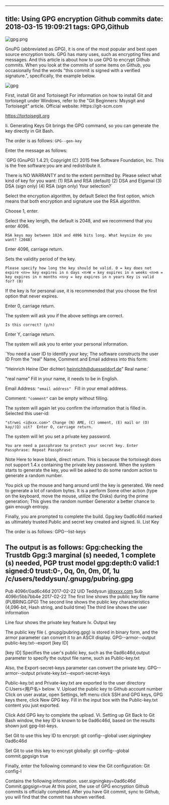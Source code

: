 
---
title: Using GPG encryption Github commits
date: 2018-03-15  19:09:21
tags: GPG,Github
---

![gpg.png](https://i.loli.net/2018/03/15/5aaa54df96496.png)

GnuPG (abbreviated as GPG), it is one of the most popular and best open source encryption tools. GPG has many uses, such as encrypting files and messages.
And this article is about how to use GPG to encrypt Github commits. When you look at the commits of some items on Github, you occasionally find the words "this commit is signed with a verified signature.", specifically, the example below.

![gpg](https://i.loli.net/2018/03/15/5aaa551fa21fc.png)

First, install Git and Tortoisegit
For information on how to install Git and tortoisegit under Windows, refer to the "Git Beginners: Msysgit and Tortoisegit" article.
Official website:
Https://git-scm.com

https://tortoisegit.org

Ii. Generating Keys Git brings the GPG command, so you can generate the key directly in Git Bash.

The order is as follows:
`GPG--gen-key`

Enter the message as follows:

`GPG (GnuPG) 1.4.21;
Copyright (C) 2015 free Software Foundation, Inc.
This is the free software:you are and redistribute it.

There is NO WARRANTY and to the extent permitted by.
 Please select what kind of key for you want:
 (1) RSA and RSA (default)
 (2) DSA and Elgamal
 (3) DSA (sign only)
 (4) RSA (sign only)
Your selection?`

Select the encryption algorithm, by default Select the first option, which means that both encryption and signature use the RSA algorithm.

Choose 1, enter.

Select the key length, the default is 2048, and we recommend that you enter 4096.

`RSA keys may between 1024 and 4096 bits long. What keysize do you want?
(2048)`

Enter 4096, carriage return.

Sets the validity period of the key.

 `Please specify how long the key should be valid.
 0 = key does not expire
 <n>= key expires in n days
 <n>W = key expires in n weeks
 <n>m = key expires in n months
<n>y = key expires in n years Key is valid for?
(0)`

If the key is for personal use, it is recommended that you choose the first option that never expires.

Enter 0, carriage return.

The system will ask you if the above settings are correct. 

`Is this correct? (y/n)`

Enter Y, carriage return.

The system will ask you to enter your personal information. 

`You need a user ID to identify your key;
The software constructs the user ID
 From the "real" Name, Comment and Email address into this form:

 "Heinrich Heine (Der dichter) <heinrichh@duesseldorf.de>"
Real name:`

"real name" Fill in your name, it needs to be in English.

Email Address: 
`"email address" `
Fill in your email address.

Comment: 
`"comment"`
can be empty without filling. 

The system will again let you confirm the information that is filled in.
 Selected this user-id:

 `"strwei <i@xxx.com>"
Change (N) AME, (C) omment, (E) mail or (O) kay/(Q) uit? 
Enter O, carriage return.`

The system will let you set a private key password.

`You are need a passphrase to protect your secret key.
Enter Passphrase:
Repeat Passphrase: `

Note Here to leave blank, direct return. 
This is because the tortoisegit does not support 1.4.x containing the private key password. When the system starts to generate the key, you will be asked to do some random action to generate a random number.

You pick up the mouse and hang around until the key is generated. We need to generate a lot of random bytes.
It is a perform
Some other action (type on the keyboard, move the mouse, utilize the Disks) during the prime generation;
This gives the random number
Generator a better chance to gain enough entropy.

Finally, you are prompted to complete the build.
Gpg:key 0ad6c46d marked as ultimately trusted
Public and secret key created and signed.
Iii. List Key

The order is as follows:
GPG--list-keys

The output is as follows:
Gpg:checking the Trustdb
Gpg:3 marginal (s) needed, 1 complete (s) needed, PGP trust model
gpg:depth:0 valid:1 signed:0 trust:0-, 0q, 0n, 0m, 0f, 1u
/c/users/teddysun/.gnupg/pubring.gpg
------------------------------------
Pub 4096r/0ad6c46d 2017-02-22
UID Teddysun <i@xxxx.com>
Sub 4096r/5bb7bb4e 2017-02-22
The first line shows the public key file name (PUBRING.GPG)
The second line shows the public key characteristics (4,096-bit, Hash string, and build time)
The third line shows the user information

Line four shows the private key feature
Iv. Output key

The public key file (. gnupg/pubring.gpg) is stored in binary form, and the armor parameter can convert it to an ASCII display.
GPG--armor--output public-key.txt--export [key ID]

[key ID] Specifies the user's public key, such as the 0ad6c46d,output parameter to specify the output file name, such as Public-key.txt

Also, the Export-secret-keys parameter can convert the private key.
GPG--armor--output private-key.txt--export-secret-keys

Public-key.txt and Private-key.txt are exported to the user directory C:Users<用户名> below.
V. Upload the public key to Github account number
Click on user avatar, open Settings, left menu click SSH and GPG keys, GPG keys there, click New GPG key.
Fill in the input box with the Public-key.txt content you just exported.

Click Add GPG key to complete the upload.
Vi. Setting up Git
Back to Git Bash window, the key ID is known to be 0ad6c46d, based on the results shown just gpg–list-keys.

Set Git to use this key ID to encrypt:
git config--global user.signingkey 0ad6c46d

Set Git to use this key to encrypt globally:
git config--global commit.gpgsign true

Finally, enter the following command to view the Git configuration:
Git config-l

Contains the following information.
user.signingkey=0ad6c46d
Commit.gpgsign=true
At this point, the use of GPG encryption Github commits is officially completed. After you have Git commit, sync to Github, you will find that the commit has shown verified.
